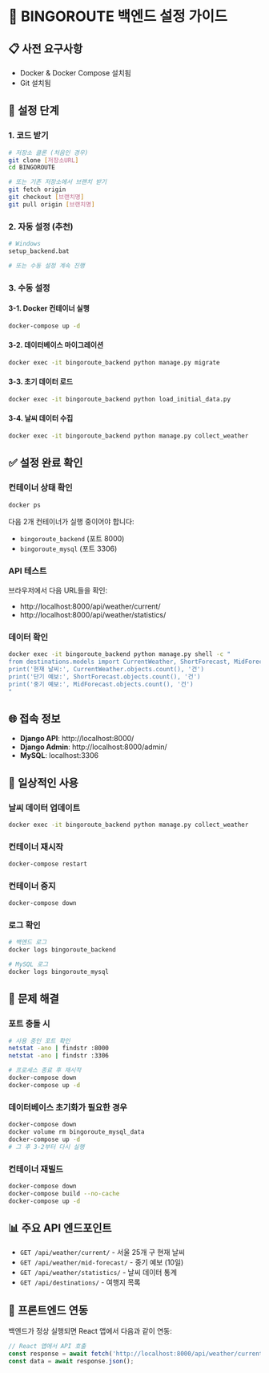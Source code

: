 # 🚀 BINGOROUTE 백엔드 설정 가이드

## 📋 사전 요구사항
- Docker & Docker Compose 설치됨
- Git 설치됨

## 🔧 설정 단계

### 1. 코드 받기
```bash
# 저장소 클론 (처음인 경우)
git clone [저장소URL]
cd BINGOROUTE

# 또는 기존 저장소에서 브랜치 받기
git fetch origin
git checkout [브랜치명]
git pull origin [브랜치명]
```

### 2. 자동 설정 (추천)
```bash
# Windows
setup_backend.bat

# 또는 수동 설정 계속 진행
```

### 3. 수동 설정

#### 3-1. Docker 컨테이너 실행
```bash
docker-compose up -d
```

#### 3-2. 데이터베이스 마이그레이션
```bash
docker exec -it bingoroute_backend python manage.py migrate
```

#### 3-3. 초기 데이터 로드
```bash
docker exec -it bingoroute_backend python load_initial_data.py
```

#### 3-4. 날씨 데이터 수집
```bash
docker exec -it bingoroute_backend python manage.py collect_weather
```

## ✅ 설정 완료 확인

### 컨테이너 상태 확인
```bash
docker ps
```
다음 2개 컨테이너가 실행 중이어야 합니다:
- `bingoroute_backend` (포트 8000)
- `bingoroute_mysql` (포트 3306)

### API 테스트
브라우저에서 다음 URL들을 확인:
- http://localhost:8000/api/weather/current/
- http://localhost:8000/api/weather/statistics/

### 데이터 확인
```bash
docker exec -it bingoroute_backend python manage.py shell -c "
from destinations.models import CurrentWeather, ShortForecast, MidForecast
print('현재 날씨:', CurrentWeather.objects.count(), '건')
print('단기 예보:', ShortForecast.objects.count(), '건')
print('중기 예보:', MidForecast.objects.count(), '건')
"
```

## 🌐 접속 정보
- **Django API**: http://localhost:8000/
- **Django Admin**: http://localhost:8000/admin/
- **MySQL**: localhost:3306

## 🔄 일상적인 사용

### 날씨 데이터 업데이트
```bash
docker exec -it bingoroute_backend python manage.py collect_weather
```

### 컨테이너 재시작
```bash
docker-compose restart
```

### 컨테이너 중지
```bash
docker-compose down
```

### 로그 확인
```bash
# 백엔드 로그
docker logs bingoroute_backend

# MySQL 로그
docker logs bingoroute_mysql
```

## 🐛 문제 해결

### 포트 충돌 시
```bash
# 사용 중인 포트 확인
netstat -ano | findstr :8000
netstat -ano | findstr :3306

# 프로세스 종료 후 재시작
docker-compose down
docker-compose up -d
```

### 데이터베이스 초기화가 필요한 경우
```bash
docker-compose down
docker volume rm bingoroute_mysql_data
docker-compose up -d
# 그 후 3-2부터 다시 실행
```

### 컨테이너 재빌드
```bash
docker-compose down
docker-compose build --no-cache
docker-compose up -d
```

## 📊 주요 API 엔드포인트
- `GET /api/weather/current/` - 서울 25개 구 현재 날씨
- `GET /api/weather/mid-forecast/` - 중기 예보 (10일)
- `GET /api/weather/statistics/` - 날씨 데이터 통계
- `GET /api/destinations/` - 여행지 목록

## 🎯 프론트엔드 연동
백엔드가 정상 실행되면 React 앱에서 다음과 같이 연동:
```javascript
// React 앱에서 API 호출
const response = await fetch('http://localhost:8000/api/weather/current/');
const data = await response.json();
```